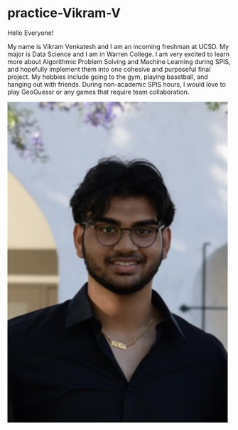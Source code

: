 # practice-Vikram-V

Hello Everyone!

My name is Vikram Venkatesh and I am an incoming freshman at UCSD. My major is Data Science and I am in Warren College. I am very excited to learn more about Algorithmic Problem Solving and Machine Learning during SPIS, and hopefully implement them into one cohesive and purposeful final project. My hobbies include going to the gym, playing basetball, and hanging out with friends. During non-academic SPIS hours, I would love to play GeoGuessr or any games that require team collaboration.

![me](VikramV.jpg)
